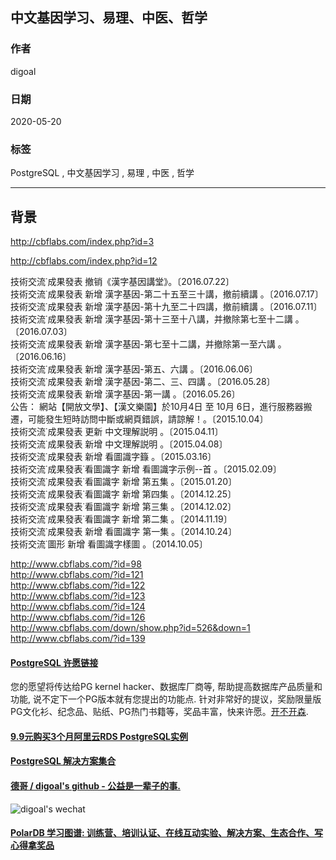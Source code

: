 ## 中文基因学习、易理、中医、哲学  
  
### 作者  
digoal  
  
### 日期  
2020-05-20  
  
### 标签  
PostgreSQL , 中文基因学习 , 易理 , 中医 , 哲学  
  
----  
  
## 背景  
http://cbflabs.com/index.php?id=3  
  
http://cbflabs.com/index.php?id=12  
  
技術交流˙成果發表 撤销《漢字基因講堂》。〔2016.07.22〕  
技術交流˙成果發表 新增 漢字基因-第二十五至三十講，撤前續講 。〔2016.07.17〕  
技術交流˙成果發表 新增 漢字基因-第十九至二十四講，撤前續講 。〔2016.07.11〕  
技術交流˙成果發表 新增 漢字基因-第十三至十八講，并撤除第七至十二講 。〔2016.07.03〕  
技術交流˙成果發表 新增 漢字基因-第七至十二講，并撤除第一至六講 。〔2016.06.16〕  
技術交流˙成果發表 新增 漢字基因-第五、六講 。〔2016.06.06〕  
技術交流˙成果發表 新增 漢字基因-第二、三、四講 。〔2016.05.28〕  
技術交流˙成果發表 新增 漢字基因-第一講 。〔2016.05.26〕  
公告： 網站【開放文學】、【漢文樂園】於10月4日 至 10月 6日，進行服務器搬遷，可能發生短時訪問中斷或網頁錯誤，請諒解！。〔2015.10.04〕  
技術交流˙成果發表 更新 中文理解説明 。〔2015.04.11〕  
技術交流˙成果發表 新增 中文理解説明 。〔2015.04.08〕  
技術交流˙成果發表 新增 看圖識字籙 。〔2015.03.16〕  
技術交流˙成果發表˙看圖識字 新增 看圖識字示例--首 。〔2015.02.09〕  
技術交流˙成果發表˙看圖識字 新增 第五集 。〔2015.01.20〕  
技術交流˙成果發表˙看圖識字 新增 第四集 。〔2014.12.25〕  
技術交流˙成果發表˙看圖識字 新增 第三集 。〔2014.12.02〕  
技術交流˙成果發表˙看圖識字 新增 第二集 。〔2014.11.19〕  
技術交流˙成果發表 新增 看圖識字 第一集 。〔2014.10.24〕  
技術交流˙圖形 新增 看圖識字樣圖 。〔2014.10.05〕  
  
http://www.cbflabs.com/?id=98  
http://www.cbflabs.com/?id=121  
http://www.cbflabs.com/?id=122  
http://www.cbflabs.com/?id=123  
http://www.cbflabs.com/?id=124  
http://www.cbflabs.com/?id=126  
http://www.cbflabs.com/down/show.php?id=526&down=1  
http://www.cbflabs.com/?id=139  
    
  
  
  
  
  
  
  
  
  
  
  
  
  
  
  
  
  
  
  
  
  
  
  
  
  
  
  
  
  
  
  
  
  
  
  
  
  
  
  
  
  
  
  
  
  
  
  
  
  
  
  
  
  
#### [PostgreSQL 许愿链接](https://github.com/digoal/blog/issues/76 "269ac3d1c492e938c0191101c7238216")
您的愿望将传达给PG kernel hacker、数据库厂商等, 帮助提高数据库产品质量和功能, 说不定下一个PG版本就有您提出的功能点. 针对非常好的提议，奖励限量版PG文化衫、纪念品、贴纸、PG热门书籍等，奖品丰富，快来许愿。[开不开森](https://github.com/digoal/blog/issues/76 "269ac3d1c492e938c0191101c7238216").  
  
  
#### [9.9元购买3个月阿里云RDS PostgreSQL实例](https://www.aliyun.com/database/postgresqlactivity "57258f76c37864c6e6d23383d05714ea")
  
  
#### [PostgreSQL 解决方案集合](https://yq.aliyun.com/topic/118 "40cff096e9ed7122c512b35d8561d9c8")
  
  
#### [德哥 / digoal's github - 公益是一辈子的事.](https://github.com/digoal/blog/blob/master/README.md "22709685feb7cab07d30f30387f0a9ae")
  
  
![digoal's wechat](../pic/digoal_weixin.jpg "f7ad92eeba24523fd47a6e1a0e691b59")
  
  
#### [PolarDB 学习图谱: 训练营、培训认证、在线互动实验、解决方案、生态合作、写心得拿奖品](https://www.aliyun.com/database/openpolardb/activity "8642f60e04ed0c814bf9cb9677976bd4")
  
